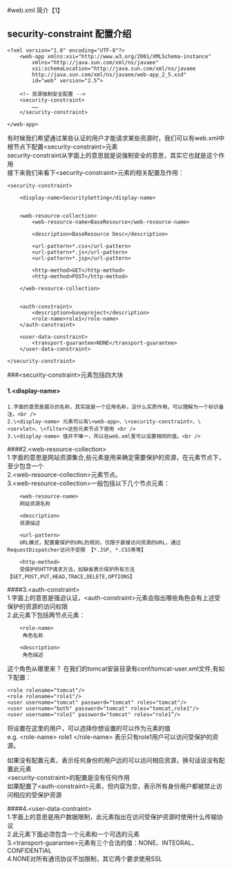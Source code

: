 


#web.xml 简介【1】

## security-constraint 配置介绍


	<?xml version="1.0" encoding="UTF-8"?>
		<web-app xmlns:xsi="http://www.w3.org/2001/XMLSchema-instance"
         	xmlns="http://java.sun.com/xml/ns/javaee"
         	xsi:schemaLocation="http://java.sun.com/xml/ns/javaee
         	http://java.sun.com/xml/ns/javaee/web-app_2_5.xsd"
         	id="web" version="2.5”>

		<!— 资源强制安全配置 -->
		<security-constraint>
			……
		</security-constraint>

	</web-app>

有时候我们希望通过某些认证的用户才能请求某些资源时，我们可以有web.xml中<web-app>根节点下配置\<security-constraint>元素 <br />
security-constraint从字面上的意思就是说强制安全的意思，其实它也就是这个作用 <br />
接下来我们来看下\<security-constraint>元素的相关配置及作用：

	<security-constraint>

    	<display-name>SecuritySetting</display-name>


    	<web-resource-collection>
        	<web-resource-name>BaseResource</web-resource-name>

        	<description>BaseResource Desc</description>

        	<url-pattern>*.css</url-pattern>
        	<url-pattern>*.js</url-pattern>
        	<url-pattern>*.jsp</url-pattern>

        	<http-method>GET</http-method>
        	<http-method>POST</http-method>

    	</web-resource-collection>


		<auth-constraint>
			<description>baseproject</description>
			<role-name>role1</role-name>
		</auth-constraint>

		<user-data-constraint>
			<transport-guarantee>NONE</transport-guarantee>
		</user-data-constraint>

	</security-constraint>

###\<security-constraint>元素包括四大块

#### 1.\<display-name> <br />
    1.字面的意思是展示的名称，其实就是一个应用名称，没什么实质作用，可以理解为一个标识备注。<br />
    2.\<display-name> 元素可以有\<web-app>、\<security-constraint>、\<servlet>、\<filter>这些元素节点下使用 <br />
    3.\<display-name> 值并不唯一，所以在web.xml里可以设置相同的值。<br />

####2.\<web-resource-collection><br />
    1.字面的意思是网站资源集合,些元素是用来确定需要保护的资源，在<security-constraint>元素节点下，至少包含一个 <br />
    2.\<web-resource-collection>元素节点。 															 <br />
    3.\<web-resource-collection>一般包括以下几个节点元素：                                             <br />

       	<web-resource-name>
        网站资源名称

        <description>
        资源描述

        <url-pattern>
        URL模式，配置要保护的URL的规则，仅限于直接访问资源的URL，通过RequestDispatcher访问不受限 【*.JSP, *.CSS等等】

        <http-method>
        受保护的HTTP请求方法，如缺省表示保护所有方法【GET,POST,PUT,HEAD,TRACE,DELETE,OPTIONS】


####3.\<auth-constraint><br />
    1.字面上的意思是强迫认证，\<auth-constraint>元素会指出哪些角色会有上述受保护的资源的访问权限<br />
    2.此元素下包括两节点元素：<br />

        <role-name>
         角色名称

        <description>
         角色描述

这个角色从哪里来？ 在我们的tomcat安装目录有conf/tomcat-user.xml文件,有如下配置：

	<role rolename="tomcat"/>
	<role rolename="role1"/>
	<user username="tomcat" password="tomcat" roles="tomcat"/>
	<user username="both" password="tomcat" roles="tomcat,role1"/>
	<user username="role1" password="tomcat" roles="role1”/>

将设置在这里的用户，可以选择你想设置的可以作为<role-name>元素的值 <br />
e.g.  \<role-name> role1 \</role-name> 表示只有role1用户可以访问受保护的资源。

如果没有配置<auth-constraint>元素，表示任何身份的用户远的可以访问相应资源，换句话说没有配置此元素<br />
\<security-constraint>的配置是没有任何作用<br />
如果配置了\<auth-constraint>元素，但内容为空，表示所有身份用户都被禁止访问相应的受保护资源<br />


####4.\<user-data-contraint> <br />
     1.字面上的意思是用户数据限制，此元素指出在访问受保护资源时使用什么传输协议<br />
     2.此元素下面必须包含一个<transport-guarantee>元素和一个可选的<description>元素<br />
     3.\<transport-guarantee>元素有三个合法的值：NONE、INTEGRAL、CONFIDENTIAL<br />
     4.NONE对所有通讯协议不加限制，其它两个要求使用SSL<br />




